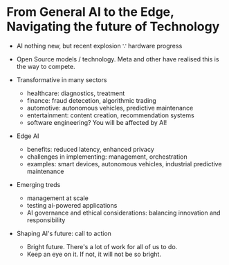 # From General AI to the Edge, Navigating the future of Technology

- AI nothing new, but recent explosion ∵ hardware progress

- Open Source models / technology.  Meta and other have realised
  this is the way to compete.

- Transformative in many sectors
  - healthcare: diagnostics, treatment
  - finance: fraud detecetion, algorithmic trading
  - automotive: autonomous vehicles, predictive maintenance
  - entertainment: content creation, recommendation systems
  - software engineering?  You will be affected by AI!

- Edge AI
  - benefits: reduced latency, enhanced privacy
  - challenges in implementing: management, orchestration
  - examples: smart devices, autonomous vehicles, industrial
    predictive maintenance

- Emerging treds
  - management at scale
  - testing ai-powered applications
  - AI governance and ethical considerations: balancing innovation
    and responsibility

- Shaping AI's future: call to action
  - Bright future.  There's a lot of work for all of us to do.
  - Keep an eye on it.  If not, it will not be so bright.

